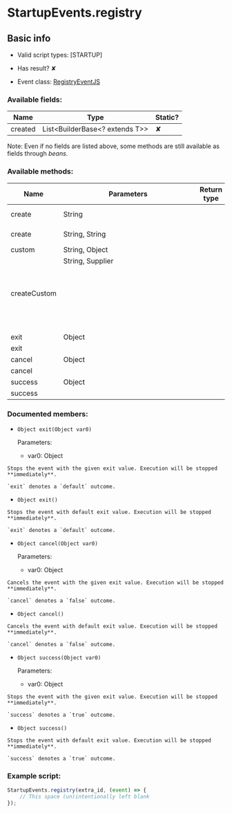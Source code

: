 # StartupEvents.registry

## Basic info

- Valid script types: [STARTUP]

- Has result? ✘

- Event class: [RegistryEventJS](https://github.com/KubeJS-Mods/KubeJS/tree/2001/common/src/main/java/dev/latvian/mods/kubejs/registry/RegistryEventJS.java)

### Available fields:

| Name | Type | Static? |
| ---- | ---- | ------- |
| created | List<BuilderBase<? extends T>> | ✘ |

Note: Even if no fields are listed above, some methods are still available as fields through *beans*.

### Available methods:

| Name | Parameters | Return type | Static? |
| ---- | ---------- | ----------- | ------- |
| create | String |  | BuilderBase<? extends T> | ✘ |
| create | String, String |  | BuilderBase<? extends T> | ✘ |
| custom | String, Object |  | CustomBuilderObject | ✘ |
| createCustom | String, Supplier<Object> |  | CustomBuilderObject | ✘ |
| exit | Object |  | Object | ✘ |
| exit |  |  | Object | ✘ |
| cancel | Object |  | Object | ✘ |
| cancel |  |  | Object | ✘ |
| success | Object |  | Object | ✘ |
| success |  |  | Object | ✘ |


### Documented members:

- `Object exit(Object var0)`

  Parameters:
  - var0: Object

```
Stops the event with the given exit value. Execution will be stopped **immediately**.

`exit` denotes a `default` outcome.
```

- `Object exit()`
```
Stops the event with default exit value. Execution will be stopped **immediately**.

`exit` denotes a `default` outcome.
```

- `Object cancel(Object var0)`

  Parameters:
  - var0: Object

```
Cancels the event with the given exit value. Execution will be stopped **immediately**.

`cancel` denotes a `false` outcome.
```

- `Object cancel()`
```
Cancels the event with default exit value. Execution will be stopped **immediately**.

`cancel` denotes a `false` outcome.
```

- `Object success(Object var0)`

  Parameters:
  - var0: Object

```
Stops the event with the given exit value. Execution will be stopped **immediately**.

`success` denotes a `true` outcome.
```

- `Object success()`
```
Stops the event with default exit value. Execution will be stopped **immediately**.

`success` denotes a `true` outcome.
```



### Example script:

```js
StartupEvents.registry(extra_id, (event) => {
	// This space (un)intentionally left blank
});
```

